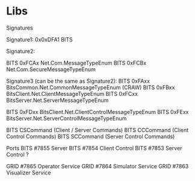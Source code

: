 # Libs

Signatures

Signature1:
0x0xDFA1 BITS

Signature2:

BITS 0xFCAx Net.Com.MessageTypeEnum
BITS 0xFCBx Net.Com.SecureMessageTypeEnum

Signature3 (can be the same as Signature2):
BITS 0xFAxx BitsCommon.Net.CommonMessageTypeEnum (CRAW)
BITS 0xFBxx BitsClient.Net.ClientMessageTypeEnum
BITS 0xFCxx BitsServer.Net.ServerMessageTypeEnum

BITS 0xFDxx BitsClient.Net.ClientControlMessageTypeEnum
BITS 0xFExx BitsServer.Net.ServerControlMessageTypeEnum

BITS CSCommand (Client / Server Commands) 
BITS CCCommand (Client Control Commands)
BITS SCCommand (Server Control Commands)

Ports
BITS #7855 Server 
BITS #7854 Client Control
BITS #7853 Server Control ?

GRID #7865 Operator Service
GRID #7864 Simulator Service
GRID #7863 Visualizer Service